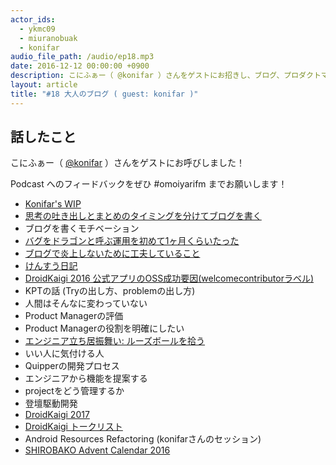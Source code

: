 ```yaml
---
actor_ids:
  - ykmc09
  - miuranobuak
  - konifar
audio_file_path: /audio/ep18.mp3
date: 2016-12-12 00:00:00 +0900
description: こにふぁー（ @konifar ）さんをゲストにお招きし、ブログ、プロダクトマネジメント、DroidKaigi、SHIROBAKO などについて話しました
layout: article
title: "#18 大人のブログ ( guest: konifar )"
---
```


## 話したこと
こにふぁー（ [@konifar](https://twitter.com/konifar) ）さんをゲストにお呼びしました！

Podcast へのフィードバックをぜひ #omoiyarifm までお願いします！

- [Konifar's WIP](http://konifar.hatenablog.com/)
- [思考の吐き出しとまとめのタイミングを分けてブログを書く](http://konifar.hatenablog.com/entry/2015/04/30/013208)
- ブログを書くモチベーション
- [バグをドラゴンと呼ぶ運用を初めて1ヶ月くらいたった](http://konifar.hatenablog.com/entry/2015/05/02/003449)
- [ブログで炎上しないために工夫していること](http://konifar.hatenablog.com/entry/2015/07/12/193906)
- [けんすう日記](http://blog.livedoor.jp/kensuu)
- [DroidKaigi 2016 公式アプリのOSS成功要因(welcomecontributorラベル)](http://konifar.hatenablog.com/entry/2016/02/27/115723)
- KPTの話 (Tryの出し方、problemの出し方)
- 人間はそんなに変わっていない
- Product Managerの評価
- Product Managerの役割を明確にしたい
- [エンジニア立ち居振舞い: ルーズボールを拾う](http://blog.kyanny.me/entry/2016/11/18/032638)
- いい人に気付ける人
- Quipperの開発プロセス
- エンジニアから機能を提案する
- projectをどう管理するか
- 登壇駆動開発
- [DroidKaigi 2017](https://droidkaigi.github.io/2017/)
- [DroidKaigi トークリスト](https://docs.google.com/spreadsheets/d/1jmcIA47tr07pivYjaZduJfxayzl5GGbAqMvojaGbg2w/edit#gid=0)
- Android Resources Refactoring (konifarさんのセッション)
- [SHIROBAKO Advent Calendar 2016](http://www.adventar.org/calendars/1343)